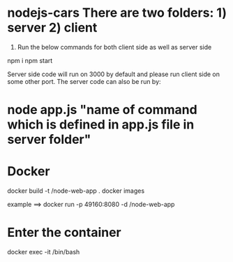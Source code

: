 # nodejs-cars There are two folders: 1) server 2) client
1. Run the below commands for both client side as well as server side

npm i 
npm start

Server side code will run on 3000 by default and please run client side on some other port. 
The server code can also be run by:

# node app.js "name of command which is defined in app.js file in server folder"

# Docker
docker build -t <your username>/node-web-app .
docker images

example ==> docker run -p 49160:8080 -d <your username>/node-web-app

# Enter the container
docker exec -it <container id> /bin/bash

